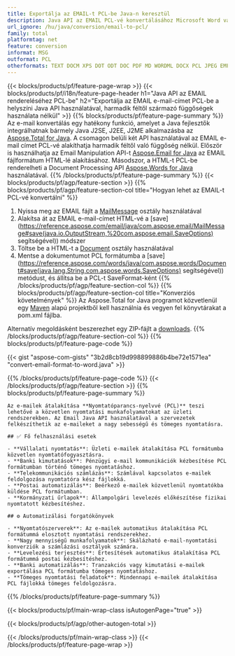 ```yaml
---
title: Exportálja az EMAIL-t PCL-be Java-n keresztül
description: Java API az EMAIL PCL-vé konvertálásához Microsoft Word vagy Outlook használata nélkül
url_ignore: /hu/java/conversion/email-to-pcl/
family: total
platformtag: net
feature: conversion
informat: MSG
outformat: PCL
otherformats: TEXT DOCM XPS DOT ODT DOC PDF MD WORDML DOCX PCL JPEG EMF PNG OTT EPUB DOTX TIFF RTF FLATOPC PS DOTM GIF SVG
---
```

{{< blocks/products/pf/feature-page-wrap >}}
{{< blocks/products/pf/i18n/feature-page-header h1="Java API az EMAIL rendereléséhez PCL-be" h2="Exportálja az EMAIL e-mail-címet PCL-be a helyszíni Java API használatával, harmadik féltől származó függőségek használata nélkül" >}}
{{% blocks/products/pf/feature-page-summary %}}
Az e-mail konvertálás egy hatékony funkció, amelyet a Java fejlesztők integrálhatnak bármely Java J2SE, J2EE, J2ME alkalmazásba az [Aspose.Total for Java](https://products.aspose.com/total/java/). A csomagon belüli két API használatával az EMAIL e-mail címet PCL-vé alakíthatja harmadik féltől való függőség nélkül. Először is használhatja az Email Manipulation API-t [Aspose.Email for Java](https://products.aspose.com/email/java/) az EMAIL fájlformátum HTML-lé alakításához. Másodszor, a HTML-t PCL-be renderelheti a Document Processing API [Aspose.Words for Java](https://products.aspose.com/words/java/) használatával.
{{% /blocks/products/pf/feature-page-summary  %}}
{{< blocks/products/pf/agp/feature-section >}}
{{% blocks/products/pf/agp/feature-section-col title="Hogyan lehet az EMAIL-t PCL-vé konvertálni" %}}
1. Nyissa meg az EMAIL fájlt a [MailMessage](https://reference.aspose.com/email/java/com.aspose.email/mailmessage) osztály használatával
2. Alakítsa át az EMAIL e-mail-címet HTML-vé a [save](https://reference.aspose.com/email/java/com.aspose.email/MailMessage#save(java.io.OutputStream,%20com.aspose.email.SaveOptions) segítségével)) módszer
3. Töltse be a HTML-t a [Document](https://reference.aspose.com/words/java/com.aspose.words/Document) osztály használatával
4. Mentse a dokumentumot PCL formátumba a [save](https://reference.aspose.com/words/java/com.aspose.words/Document#save(java.lang.String,com.aspose.words.SaveOptions) segítségével)) metódust, és állítsa be a PCL-t SaveFormat-ként
{{% /blocks/products/pf/agp/feature-section-col %}}
{{% blocks/products/pf/agp/feature-section-col title="Konverziós követelmények" %}}
Az Aspose.Total for Java programot közvetlenül egy [Maven](https://releases.aspose.com/total/java/) alapú projektből kell használnia és vegyen fel könyvtárakat a pom.xml fájlba.

Alternatív megoldásként beszerezhet egy ZIP-fájlt a [downloads](https://releases.aspose.com/total/java).
{{% /blocks/products/pf/agp/feature-section-col %}}
{{% blocks/products/pf/feature-page-code %}}
{{< gist "aspose-com-gists" "3b2d8cb19d998899886b4be72e1571ea" "convert-email-format-to-word.java" >}}
{{% /blocks/products/pf/feature-page-code %}}
{{< /blocks/products/pf/agp/feature-section >}}
{{% blocks/products/pf/feature-page-summary %}}
```
Az e-mailek átalakítása **Nyomtatóparancs-nyelvvé (PCL)** teszi lehetővé a közvetlen nyomtatási munkafolyamatokat az üzleti rendszerekben. Az Email Java API használatával a szervezetek felkészíthetik az e-maileket a nagy sebességű és tömeges nyomtatásra.

## ✅ Fő felhasználási esetek

- **Vállalati nyomtatás**: Üzleti e-mailek átalakítása PCL formátumba közvetlen nyomtatófogyasztásra.
- **Banki kimutatások**: Pénzügyi e-mail kommunikációk kézbesítése PCL formátumban történő tömeges nyomtatáshoz.
- **Telekommunikációs számlázás**: Számlával kapcsolatos e-mailek feldolgozása nyomtatóra kész fájlokká.
- **Postai automatizálás**: Beérkező e-mailek közvetlenül nyomtatókba küldése PCL formátumban.
- **Kormányzati űrlapok**: Állampolgári levelezés előkészítése fizikai nyomtatott kézbesítéshez.

## ⚙️ Automatizálási forgatókönyvek

- **Nyomtatószerverek**: Az e-mailek automatikus átalakítása PCL formátummá elosztott nyomtatási rendszerekhez.
- **Nagy mennyiségű munkafolyamatok**: Skálázható e-mail-nyomtatási konverziók a számlázási osztályok számára.
- **Levelezési terjesztés**: Értesítések automatikus átalakítása PCL formátummá postai kézbesítéshez.
- **Banki automatizálás**: Tranzakciós vagy kimutatási e-mailek exportálása PCL formátumba tömeges nyomtatáshoz.
- **Tömeges nyomtatási feladatok**: Mindennapi e-mailek átalakítása PCL fájlokká tömeges feldolgozásra.
```
{{% /blocks/products/pf/feature-page-summary %}}
{{< blocks/products/pf/main-wrap-class isAutogenPage="true" >}}

{{< blocks/products/pf/agp/other-autogen-total >}}

{{< /blocks/products/pf/main-wrap-class >}}
{{< /blocks/products/pf/feature-page-wrap >}}